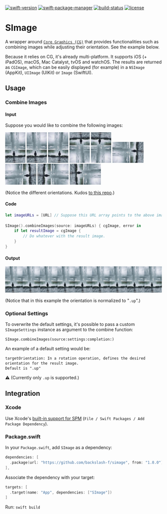 [![swift-version](https://img.shields.io/badge/swift-5.1-brightgreen)](https://github.com/apple/swift)
[![swift-package-manager](https://img.shields.io/badge/package%20manager-compatible-brightgreen.svg)](https://github.com/apple/swift-package-manager)
[![build-status](https://travis-ci.org/backslash-f/simage.svg?branch=master)](https://travis-ci.org/backslash-f/simage)
[![license](https://img.shields.io/badge/license-mit-brightgreen.svg)](https://en.wikipedia.org/wiki/MIT_License)

# SImage
A wrapper around [`Core Graphics (CG)`](https://developer.apple.com/documentation/coregraphics) that provides functionalities such as combining images while adjusting their orientation. See the example below.

Because it relies on CG, it's already multi-platform. It supports iOS (+ iPadOS), macOS, Mac Catalyst, tvOS and watchOS. The results are returned as `CGImage`, which can be easily displayed (for example) in a `NSImage` (AppKit), `UIImage` (UIKit) or `Image` (SwiftUI).

## Usage
### Combine Images
#### Input
Suppose you would like to combine the following images:

<img src="https://github.com/backslash-f/simage/blob/master/Resources/image_0.jpg" width="65">  <img src="https://github.com/backslash-f/simage/blob/master/Resources/image_1.jpg" width="65">  <img src="https://github.com/backslash-f/simage/blob/master/Resources/image_2.jpg" width="65">  <img src="https://github.com/backslash-f/simage/blob/master/Resources/image_3.jpg" width="65">  <img src="https://github.com/backslash-f/simage/blob/master/Resources/image_4.jpg" width="65">  <img src="https://github.com/backslash-f/simage/blob/master/Resources/image_5.jpg" width="100">  <img src="https://github.com/backslash-f/simage/blob/master/Resources/image_6.jpg" width="100">  <img src="https://github.com/backslash-f/simage/blob/master/Resources/image_7.jpg" width="100">  <img src="https://github.com/backslash-f/simage/blob/master/Resources/image_8.jpg" width="100">

(Notice the different orientations. Kudos [to this repo](https://github.com/recurser/exif-orientation-examples).)

#### Code
```swift
let imageURLs = [URL] // Suppose this URL array points to the above images.

SImage().combineImages(source: imageURLs) { cgImage, error in
    if let resultImage = cgImage {
        // Do whatever with the result image.
    }
}
```

#### Output
<img src="https://github.com/backslash-f/simage/blob/master/Resources/result_image.jpg">

(Notice that in this example the orientation is normalized to "`.up`".)

### Optional Settings
To overwrite the default settings, it's possible to pass a custom `SImageSettings` instance as argument to the combine function:
```
SImage.combineImages(source:settings:completion:)
```

 An example of a default setting would be:
```
targetOrientation: In a rotation operation, defines the desired orientation for the result image.
Default is ".up"
```
⚠️ (Currently only `.up` is supported.)

## Integration
### Xcode
Use Xcode's [built-in support for SPM](https://developer.apple.com/documentation/xcode/adding_package_dependencies_to_your_app) (`File / Swift Packages / Add Package Dependency`).

### Package.swift
In your `Package.swift`, add `SImage` as a dependency:
```swift
dependencies: [
  .package(url: "https://github.com/backslash-f/simage", from: "1.0.0")
],
```

Associate the dependency with your target:
```swift
targets: [
  .target(name: "App", dependencies: ["SImage"])
]
```

Run: `swift build`
